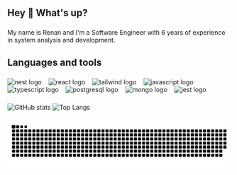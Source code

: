 ## Hey 👋 What's up?

###

<p>My name is Renan and I'm a Software Engineer with 6 years of experience in system analysis and development.</p>

###

<h2>Languages and tools</h2>

###

<p align="left">
  <img src="https://cdn.jsdelivr.net/gh/devicons/devicon@latest/icons/nestjs/nestjs-original.svg" height="40" alt="nest logo" />
  &nbsp;&nbsp;        
  <img src="https://cdn.jsdelivr.net/gh/devicons/devicon/icons/react/react-original.svg" height="40" alt="react logo" />
  &nbsp;&nbsp;
  <img src="https://cdn.jsdelivr.net/gh/devicons/devicon@latest/icons/tailwindcss/tailwindcss-original.svg" height="40" alt="tailwind logo" />
  &nbsp;&nbsp;        
  <img src="https://cdn.jsdelivr.net/gh/devicons/devicon/icons/javascript/javascript-original.svg" height="40" alt="javascript logo" />
  &nbsp;&nbsp;
  <img src="https://cdn.jsdelivr.net/gh/devicons/devicon/icons/typescript/typescript-original.svg" height="40" alt="typescript logo" />
  &nbsp;&nbsp;
  <img src="https://cdn.jsdelivr.net/gh/devicons/devicon/icons/postgresql/postgresql-original.svg" height="40" alt="postgresql logo" />
  &nbsp;&nbsp;
  <img src="https://cdn.jsdelivr.net/gh/devicons/devicon@latest/icons/mongodb/mongodb-original-wordmark.svg" height="40" alt="mongo logo"/>
  &nbsp;&nbsp;
  <img src="https://cdn.jsdelivr.net/gh/devicons/devicon/icons/jest/jest-plain.svg" height="40" alt="jest logo" />
</p>

###

<div>
  <img height="180em" alt="GitHub stats" src="https://github-readme-stats.vercel.app/api?username=renanholler&count_private=true&show_icons=true&theme=radical">
  <img height="180em" alt="Top Langs" src="https://github-readme-stats.vercel.app/api/top-langs/?username=renanholler&layout=compact&theme=radical">
</div>

###

<img width="700" alt="Snake animation" src="https://github.com/renanholler/renanholler/blob/output/github-contribution-grid-snake-dark.svg"/>

###
